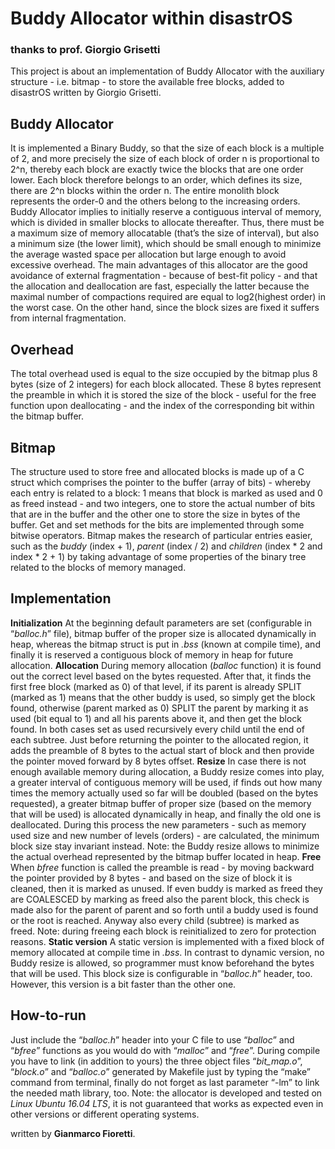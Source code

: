 # Buddy Allocator within disastrOS
### thanks to prof. Giorgio Grisetti

This project is about an implementation of Buddy Allocator with the auxiliary structure - i.e. bitmap - to store the available free blocks, added to disastrOS written by Giorgio Grisetti.

## Buddy Allocator
It is implemented a Binary Buddy, so that the size of each block is a multiple of 2, and more precisely the size of each block of order n is proportional to 2^n, thereby each block are exactly twice the blocks that are one order lower. Each block therefore belongs to an order, which defines its size, there are 2^n blocks within the order n. The entire monolith block represents the order-0 and the others belong to the increasing orders.
Buddy Allocator implies to initially reserve a contiguous interval of memory, which is divided in smaller blocks to allocate thereafter. Thus, there must be a maximum size of memory allocatable (that’s the size of interval), but also a minimum size (the lower limit), which should be small enough to minimize the average wasted space per allocation but large enough to avoid excessive overhead.
The main advantages of this allocator are the good avoidance of external fragmentation - because of best-fit policy - and that the allocation and deallocation are fast, especially the latter because the maximal number of compactions required are equal to log2(highest order) in the worst case. On the other hand, since the block sizes are fixed it suffers from internal fragmentation.

## Overhead
The total overhead used is equal to the size occupied by the bitmap plus 8 bytes (size of 2 integers) for each block allocated. These 8 bytes represent the preamble in which it is stored the size of the block - useful for the free function upon deallocating - and the index of the corresponding bit within the bitmap buffer.

## Bitmap
The structure used to store free and allocated blocks is made up of a C struct which comprises the pointer to the buffer (array of bits) - whereby each entry is related to a block: 1 means that block is marked as used and 0 as freed instead - and two integers, one to store the actual number of bits that are in the buffer and the other one to store the size in bytes of the buffer. Get and set methods for the bits are implemented through some bitwise operators.
Bitmap makes the research of particular entries easier, such as the *buddy* (index + 1), *parent* (index / 2) and *children* (index * 2 and index * 2 + 1) by taking advantage of some properties of the binary tree related to the blocks of memory managed.

## Implementation
**Initialization** At the beginning default parameters are set (configurable in “*balloc.h*” file), bitmap buffer of the proper size is allocated dynamically in heap, whereas the bitmap struct is put in *.bss* (known at compile time), and finally it is reserved a contiguous block of memory in heap for future allocation.
**Allocation** During memory allocation (*balloc* function) it is found out the correct level based on the bytes requested. After that, it finds the first free block (marked as 0) of that level, if its parent is already SPLIT (marked as 1) means that the other buddy is used, so simply get the block found, otherwise (parent marked as 0) SPLIT the parent by marking it as used (bit equal to 1) and all his parents above it, and then get the block found. In both cases set as used recursively every child until the end of each subtree.
Just before returning the pointer to the allocated region, it adds the preamble of 8 bytes to the actual start of block and then provide the pointer moved forward by 8 bytes offset.
**Resize** In case there is not enough available memory during allocation, a Buddy resize comes into play, a greater interval of contiguous memory will be used, if finds out how many times the memory actually used so far will be doubled (based on the bytes requested), a greater bitmap buffer of proper size (based on the memory that will be used) is allocated dynamically in heap, and finally the old one is deallocated. During this process the new parameters - such as memory used size and new number of levels (orders) - are calculated, the minimum block size stay invariant instead. Note: the Buddy resize allows to minimize the actual overhead represented by the bitmap buffer located in heap.
**Free** When *bfree* function is called the preamble is read - by moving backward the pointer provided by 8 bytes - and based on the size of block it is cleaned, then it is marked as unused. If even buddy is marked as freed they are COALESCED by marking as freed also the parent block, this check is made also for the parent of parent and so forth until a buddy used is found or the root is reached. Anyway also every child (subtree) is marked as freed. Note: during freeing each block is reinitialized to zero for protection reasons.
**Static version** A static version is implemented with a fixed block of memory allocated at compile time in *.bss*. In contrast to dynamic version, no Buddy resize is allowed, so programmer must know beforehand the bytes that will be used. This block size is configurable in “*balloc.h*” header, too. However, this version is a bit faster than the other one.

## How-to-run
Just include the “*balloc.h*” header into your C file to use “*balloc*” and “*bfree*” functions as you would do with “*malloc*” and “*free*”. During compile you have to link (in addition to yours) the three object files “*bit_map.o*”, “*block.o*” and “*balloc.o*” generated by Makefile just by typing the “make” command from terminal, finally do not forget as last parameter “-lm” to link the needed math library, too.
Note: the allocator is developed and tested on *Linux Ubuntu 16.04 LTS*, it is not guaranteed that works as expected even in other versions or different operating systems.


written by **Gianmarco Fioretti**.